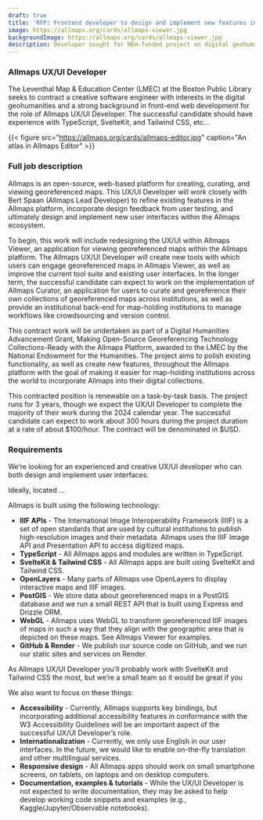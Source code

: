 ```yaml
---
draft: true
title: 'RFP: Frontend developer to design and implement new features in Allmaps platform'
image: https://allmaps.org/cards/allmaps-viewer.jpg
backgroundImage: https://allmaps.org/cards/allmaps-viewer.jpg
description: Developer sought for NEH-funded project on digital geohumanities
---
```


### Allmaps UX/UI Developer

The Leventhal Map & Education Center (LMEC) at the Boston Public Library seeks to contract a creative software engineer with interests in the digital geohumanities and a strong background in front-end web development for the role of Allmaps UX/UI Developer. The successful candidate should have experience with TypeScript, SvelteKit, and Tailwind CSS, etc…

{{< figure src="https://allmaps.org/cards/allmaps-editor.jpg" caption="An atlas in Allmaps Editor" >}}

### Full job description

Allmaps is an open-source, web-based platform for creating, curating, and viewing georeferenced maps. This UX/UI Developer will work closely with Bert Spaan (Allmaps Lead Developer) to refine existing features in the Allmaps platform, incorporate design feedback from user testing, and ultimately design and implement new user interfaces within the Allmaps ecosystem.

To begin, this work will include redesigning the UX/UI within Allmaps Viewer, an application for viewing georeferenced maps within the Allmaps platform. The Allmaps UX/UI Developer will create new tools with which users can engage georeferenced maps in Allmaps Viewer, as well as improve the current tool suite and existing user interfaces. In the longer term, the successful candidate can expect to work on the implementation of Allmaps Curator, an application for users to curate and georeference their own collections of georeferenced maps across institutions, as well as provide an institutional back-end for map-holding institutions to manage workflows like crowdsourcing and version control.

This contract work will be undertaken as part of a Digital Humanities Advancement Grant, Making Open-Source Georeferencing Technology Collections-Ready with the Allmaps Platform, awarded to the LMEC by the National Endowment for the Humanities. The project aims to polish existing functionality, as well as create new features, throughout the Allmaps platform with the goal of making it easier for map-holding institutions across the world to incorporate Allmaps into their digital collections.

This contracted position is renewable on a task-by-task basis. The project runs for 3 years, though we expect the UX/UI Developer to complete the majority of their work during the 2024 calendar year. The successful candidate can expect to work about 300 hours during the project duration at a rate of about $100/hour. The contract will be denominated in $USD.

### Requirements

We’re looking for an experienced and creative UX/UI developer who can both design and implement user interfaces.

Ideally, located ...

Allmaps is built using the following technology:

* **IIIF APIs** - The International Image Interoperability Framework (IIIF) is a set of open standards that are used by cultural institutions to publish high-resolution images and their metadata. Allmaps uses the IIIF Image API and Presentation API to access digitized maps.
* **TypeScript** - All Allmaps apps and modules are written in TypeScript.
* **SvelteKit & Tailwind CSS** - All Allmaps apps are built using SvelteKit and Tailwind CSS.
* **OpenLayers** - Many parts of Allmaps use OpenLayers to display interactive maps and IIIF images.
* **PostGIS** - We store data about georeferenced maps in a PostGIS database and we run a small REST API that is built using Express and Drizzle ORM.
* **WebGL** - Allmaps uses WebGL to transform georeferenced IIIF images of maps in such a way that they align with the geographic area that is depicted on these maps. See Allmaps Viewer for examples.
* **GitHub & Render** - We publish our source code on GitHub, and we run our static sites and services on Render.

As Allmaps UX/UI Developer you’ll probably work with SvelteKit and Tailwind CSS the most, but we’re a small team so it would be great if you

We also want to focus on these things:

* **Accessibility** - Currently, Allmaps supports key bindings, but incorporating additional accessibility features in conformance with the W3 Accessibility Guidelines will be an important aspect of the successful UX/UI Developer’s role.
* **Internationalization** - Currently, we only use English in our user interfaces. In the future, we would like to enable on-the-fly translation and other multilingual services.
* **Responsive design** - All Allmaps apps should work on small smartphone screens, on tablets, on laptops and on desktop computers.
* **Documentation, examples & tutorials** - While the UX/UI Developer is not expected to write documentation, they may be asked to help develop working code snippets and examples (e.g., Kaggle/Jupyter/Observable notebooks).
